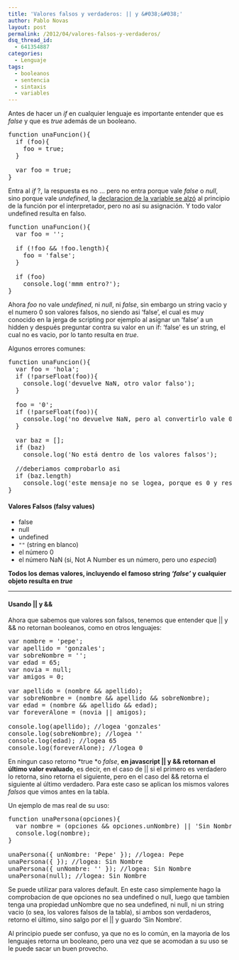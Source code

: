 ```yaml
---
title: 'Valores falsos y verdaderos: || y &#038;&#038;'
author: Pablo Novas
layout: post
permalink: /2012/04/valores-falsos-y-verdaderos/
dsq_thread_id:
  - 641354887
categories:
  - Lenguaje
tags:
  - booleanos
  - sentencia
  - sintaxis
  - variables
---
```

Antes de hacer un *if* en cualquier lenguaje es importante entender que es *false* y que es *true* además de un booleano. 

<pre class="brush: jscript; title: ; notranslate" title="">function unaFuncion(){
  if (foo){
    foo = true;
  }

  var foo = true;
}
</pre>

Entra al *if* ?, la respuesta es no &#8230; pero no entra porque vale *false* o *null*, sino porque vale *undefined*, la [declaracion de la variable se alzó][1] al principio de la función por el interpretador, pero no así su asignación. Y todo valor undefined resulta en falso.

<pre class="brush: jscript; title: ; notranslate" title="">function unaFuncion(){
  var foo = '';
  
  if (!foo && !foo.length){
    foo = 'false';
  }

  if (foo) 
    console.log('mmm entro?');
}
</pre>

Ahora *foo* no vale *undefined*, ni *null*, ni *false*, sin embargo un string vacio y el numero 0 son valores falsos, no siendo asi &#8216;false&#8217;, el cual es muy conocido en la jerga de scripting por ejemplo al asignar un &#8216;false&#8217; a un hidden y después preguntar contra su valor en un if: &#8216;false&#8217; es un string, el cual no es vacio, por lo tanto resulta en *true*.  
  
Algunos errores comunes:

<pre class="brush: jscript; title: ; notranslate" title="">function unaFuncion(){
  var foo = 'hola';
  if (!parseFloat(foo)){
    console.log('devuelve NaN, otro valor falso');
  }

  foo = '0';
  if (!parseFloat(foo)){
    console.log('no devuelve NaN, pero al convertirlo vale 0 y es otro valor falso');
  }

  var baz = [];
  if (baz)
    console.log('No está dentro de los valores falsos');
  
  //deberiamos comprobarlo asi
  if (baz.length)
    console.log('este mensaje no se logea, porque es 0 y resulta en false');
}
</pre>

#### Valores Falsos (falsy values)

  * false
  * null
  * undefined
  * `""` (string en blanco)
  * el número 0
  * el número NaN (si, Not A Number es un número, pero uno *especial*)

**Todos los demas valores, incluyendo el famoso string *&#8216;false&#8217;* y cualquier objeto resulta en *true***

* * *

#### Usando || y &&

Ahora que sabemos que valores son falsos, tenemos que entender que || y && no retornan booleanos, como en otros lenguajes:

<pre class="brush: jscript; title: ; notranslate" title="">var nombre = 'pepe';
var apellido = 'gonzales';
var sobreNombre = '';
var edad = 65;
var novia = null;
var amigos = 0;

var apellido = (nombre && apellido); 
var sobreNombre = (nombre && apellido && sobreNombre); 
var edad = (nombre && apellido && edad);
var foreverAlone = (novia || amigos);
 
console.log(apellido); //logea 'gonzales'
console.log(sobreNombre); //logea ''
console.log(edad); //logea 65
console.log(foreverAlone); //logea 0
</pre>

En ningun caso retorno *true *o *false*, **en javascript || y && retornan el último valor evaluado**, es decir, en el caso de || si el primero es verdadero lo retorna, sino retorna el siguiente, pero en el caso del && retorna el siguiente al último verdadero. Para este caso se aplican los mismos valores *falsos* que vimos antes en la tabla.

Un ejemplo de mas real de su uso:

<pre class="brush: jscript; title: ; notranslate" title="">function unaPersona(opciones){
  var nombre = (opciones && opciones.unNombre) || 'Sin Nombre';
  console.log(nombre);
}

unaPersona({ unNombre: 'Pepe' }); //logea: Pepe 
unaPersona({ }); //logea: Sin Nombre
unaPersona({ unNombre: '' }); //logea: Sin Nombre
unaPersona(null); //logea: Sin Nombre 
</pre>

Se puede utilizar para valores default. En este caso simplemente hago la comprobacion de que opciones no sea undefined o null, luego que tambien tenga una propiedad unNombre que no sea undefined, ni null, ni un string vacio (o sea, los valores falsos de la tabla), si ambos son verdaderos, retorno el último, sino salgo por el || y guardo &#8216;Sin Nombre&#8217;.

Al principio puede ser confuso, ya que no es lo común, en la mayoria de los lenguajes retorna un booleano, pero una vez que se acomodan a su uso se le puede sacar un buen provecho.

 [1]: http://fernetjs.com/2011/10/alcance-de-variables-var-scope/ "Alcance de Variables (var scope)"